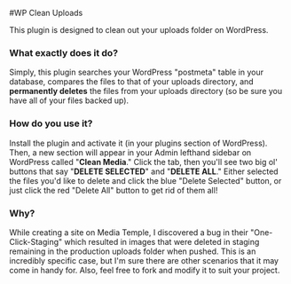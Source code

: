 #WP Clean Uploads

This plugin is designed to clean out your uploads folder on WordPress.

### What exactly does it do?
Simply, this plugin searches your WordPress "postmeta" table in your database, compares the files to that of your uploads directory, and **permanently deletes** the files from your uploads directory (so be sure you have all of your files backed up).

### How do you use it?
Install the plugin and activate it (in your plugins section of WordPress). Then, a new section will appear in your Admin lefthand sidebar on WordPress called "**Clean Media**." Click the tab, then you'll see two big ol' buttons that say "**DELETE SELECTED**" and "**DELETE ALL**." Either selected the files you'd like to delete and click the blue "Delete Selected" button, or just click the red "Delete All" button to get rid of them all!

### Why?
While creating a site on Media Temple, I discovered a bug in their "One-Click-Staging" which resulted in images that were deleted in staging remaining in the production uploads folder when pushed. This is an incredibly specific case, but I'm sure there are other scenarios that it may come in handy for. Also, feel free to fork and modify it to suit your project.